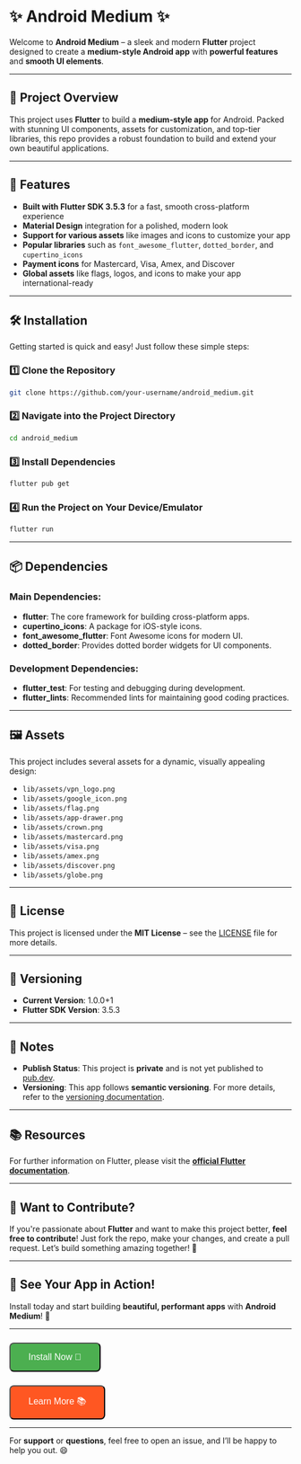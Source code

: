 
# **✨ Android Medium ✨**

Welcome to **Android Medium** – a sleek and modern **Flutter** project designed to create a **medium-style Android app** with **powerful features** and **smooth UI elements**.

---

## **🚀 Project Overview**

This project uses **Flutter** to build a **medium-style app** for Android. Packed with stunning UI components, assets for customization, and top-tier libraries, this repo provides a robust foundation to build and extend your own beautiful applications.

---

## **🎯 Features**

- **Built with Flutter SDK 3.5.3** for a fast, smooth cross-platform experience  
- **Material Design** integration for a polished, modern look  
- **Support for various assets** like images and icons to customize your app  
- **Popular libraries** such as `font_awesome_flutter`, `dotted_border`, and `cupertino_icons`  
- **Payment icons** for Mastercard, Visa, Amex, and Discover  
- **Global assets** like flags, logos, and icons to make your app international-ready  

---

## **🛠️ Installation**

Getting started is quick and easy! Just follow these simple steps:

### 1️⃣ **Clone the Repository**

```bash
git clone https://github.com/your-username/android_medium.git
```

### 2️⃣ **Navigate into the Project Directory**

```bash
cd android_medium
```

### 3️⃣ **Install Dependencies**

```bash
flutter pub get
```

### 4️⃣ **Run the Project on Your Device/Emulator**

```bash
flutter run
```

---

## **📦 Dependencies**

### **Main Dependencies:**

- **flutter**: The core framework for building cross-platform apps.  
- **cupertino_icons**: A package for iOS-style icons.  
- **font_awesome_flutter**: Font Awesome icons for modern UI.  
- **dotted_border**: Provides dotted border widgets for UI components.  

### **Development Dependencies:**

- **flutter_test**: For testing and debugging during development.  
- **flutter_lints**: Recommended lints for maintaining good coding practices.

---

## **🖼️ Assets**

This project includes several assets for a dynamic, visually appealing design:

- `lib/assets/vpn_logo.png`
- `lib/assets/google_icon.png`
- `lib/assets/flag.png`
- `lib/assets/app-drawer.png`
- `lib/assets/crown.png`
- `lib/assets/mastercard.png`
- `lib/assets/visa.png`
- `lib/assets/amex.png`
- `lib/assets/discover.png`
- `lib/assets/globe.png`

---

## **📜 License**

This project is licensed under the **MIT License** – see the [LICENSE](LICENSE) file for more details.

---

## **📅 Versioning**

- **Current Version**: 1.0.0+1  
- **Flutter SDK Version**: 3.5.3  

---

## **🔗 Notes**

- **Publish Status**: This project is **private** and is not yet published to [pub.dev](https://pub.dev).  
- **Versioning**: This app follows **semantic versioning**. For more details, refer to the [versioning documentation](https://developer.android.com/studio/publish/versioning).

---

## **📚 Resources**

For further information on Flutter, please visit the **[official Flutter documentation](https://flutter.dev/docs)**.

---

## **💬 Want to Contribute?**

If you're passionate about **Flutter** and want to make this project better, **feel free to contribute**! Just fork the repo, make your changes, and create a pull request. Let’s build something amazing together! 🚀

---

## **🎨 See Your App in Action!**

Install today and start building **beautiful, performant apps** with **Android Medium**! 🌟

---

<button style="background-color:#4CAF50;color:white;padding:15px 32px;text-align:center;font-size:16px;border-radius:8px;text-decoration:none;display:inline-block;margin-top:10px;">Install Now 🚀</button>

<button style="background-color:#FF5722;color:white;padding:15px 32px;text-align:center;font-size:16px;border-radius:8px;text-decoration:none;display:inline-block;margin-top:10px;">Learn More 📚</button>

---

For **support** or **questions**, feel free to open an issue, and I’ll be happy to help you out. 😄
